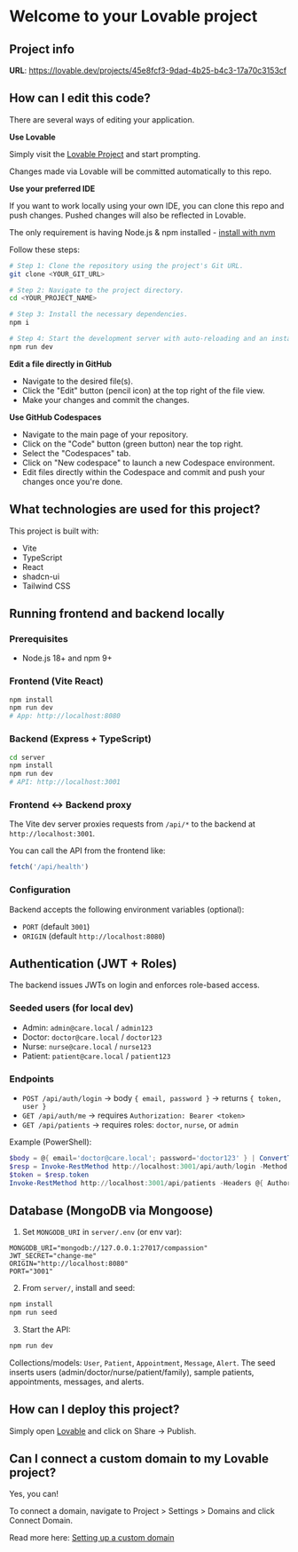 # Welcome to your Lovable project

## Project info

**URL**: https://lovable.dev/projects/45e8fcf3-9dad-4b25-b4c3-17a70c3153cf

## How can I edit this code?

There are several ways of editing your application.

**Use Lovable**

Simply visit the [Lovable Project](https://lovable.dev/projects/45e8fcf3-9dad-4b25-b4c3-17a70c3153cf) and start prompting.

Changes made via Lovable will be committed automatically to this repo.

**Use your preferred IDE**

If you want to work locally using your own IDE, you can clone this repo and push changes. Pushed changes will also be reflected in Lovable.

The only requirement is having Node.js & npm installed - [install with nvm](https://github.com/nvm-sh/nvm#installing-and-updating)

Follow these steps:

```sh
# Step 1: Clone the repository using the project's Git URL.
git clone <YOUR_GIT_URL>

# Step 2: Navigate to the project directory.
cd <YOUR_PROJECT_NAME>

# Step 3: Install the necessary dependencies.
npm i

# Step 4: Start the development server with auto-reloading and an instant preview.
npm run dev
```

**Edit a file directly in GitHub**

- Navigate to the desired file(s).
- Click the "Edit" button (pencil icon) at the top right of the file view.
- Make your changes and commit the changes.

**Use GitHub Codespaces**

- Navigate to the main page of your repository.
- Click on the "Code" button (green button) near the top right.
- Select the "Codespaces" tab.
- Click on "New codespace" to launch a new Codespace environment.
- Edit files directly within the Codespace and commit and push your changes once you're done.

## What technologies are used for this project?

This project is built with:

- Vite
- TypeScript
- React
- shadcn-ui
- Tailwind CSS

## Running frontend and backend locally

### Prerequisites

- Node.js 18+ and npm 9+

### Frontend (Vite React)

```sh
npm install
npm run dev
# App: http://localhost:8080
```

### Backend (Express + TypeScript)

```sh
cd server
npm install
npm run dev
# API: http://localhost:3001
```

### Frontend <-> Backend proxy

The Vite dev server proxies requests from `/api/*` to the backend at `http://localhost:3001`.

You can call the API from the frontend like:

```ts
fetch('/api/health')
```

### Configuration

Backend accepts the following environment variables (optional):

- `PORT` (default `3001`)
- `ORIGIN` (default `http://localhost:8080`)

## Authentication (JWT + Roles)

The backend issues JWTs on login and enforces role-based access.

### Seeded users (for local dev)

- Admin: `admin@care.local` / `admin123`
- Doctor: `doctor@care.local` / `doctor123`
- Nurse: `nurse@care.local` / `nurse123`
- Patient: `patient@care.local` / `patient123`

### Endpoints

- `POST /api/auth/login` → body `{ email, password }` → returns `{ token, user }`
- `GET /api/auth/me` → requires `Authorization: Bearer <token>`
- `GET /api/patients` → requires roles: `doctor`, `nurse`, or `admin`

Example (PowerShell):

```powershell
$body = @{ email='doctor@care.local'; password='doctor123' } | ConvertTo-Json
$resp = Invoke-RestMethod http://localhost:3001/api/auth/login -Method Post -Body $body -ContentType 'application/json'
$token = $resp.token
Invoke-RestMethod http://localhost:3001/api/patients -Headers @{ Authorization = "Bearer $token" }
```

## Database (MongoDB via Mongoose)

1) Set `MONGODB_URI` in `server/.env` (or env var):

```
MONGODB_URI="mongodb://127.0.0.1:27017/compassion"
JWT_SECRET="change-me"
ORIGIN="http://localhost:8080"
PORT="3001"
```

2) From `server/`, install and seed:

```sh
npm install
npm run seed
```

3) Start the API:

```sh
npm run dev
```

Collections/models: `User`, `Patient`, `Appointment`, `Message`, `Alert`. The seed inserts users (admin/doctor/nurse/patient/family), sample patients, appointments, messages, and alerts.

## How can I deploy this project?

Simply open [Lovable](https://lovable.dev/projects/45e8fcf3-9dad-4b25-b4c3-17a70c3153cf) and click on Share -> Publish.

## Can I connect a custom domain to my Lovable project?

Yes, you can!

To connect a domain, navigate to Project > Settings > Domains and click Connect Domain.

Read more here: [Setting up a custom domain](https://docs.lovable.dev/tips-tricks/custom-domain#step-by-step-guide)
